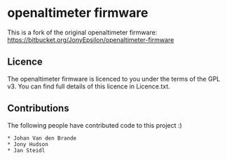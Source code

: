 openaltimeter firmware
=======================

This is a fork of the original openaltimeter firmware: https://bitbucket.org/JonyEpsilon/openaltimeter-firmware

Licence
-------

The openaltimeter firmware is licenced to you under the terms of the GPL v3. You can find full details of this licence in Licence.txt.

Contributions
-------------

The following people have contributed code to this project :)

    * Johan Van den Brande
    * Jony Hudson
    * Jan Steidl

